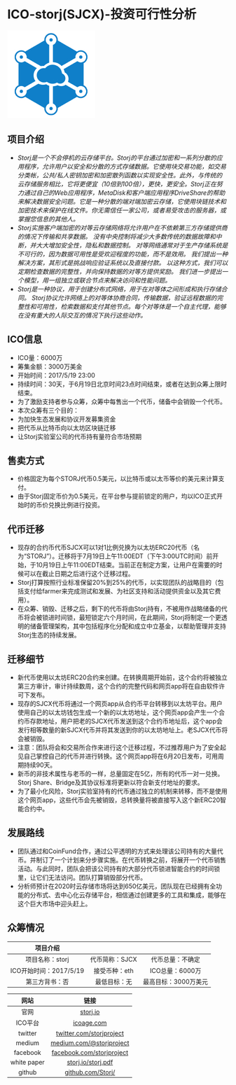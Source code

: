 ICO-storj(SJCX)-投资可行性分析
=====

![storj-logo](../logo/storj-logo.jpg)

项目介绍
----
* *Storj是一个不会停机的云存储平台。Storj的平台通过加密和一系列分散的应用程序，允许用户以安全和分散的方式存储数据。它使用块交易功能，如交易分类帐，公共/私人密钥加密和加密散列函数以实现安全性。此外，与传统的云存储服务相比，它将更便宜（10倍到100倍），更快，更安全。Storj正在努力通过自己的Web应用程序，MetaDisk和客户端应用程序DriveShare的帮助来解决数据安全问题。它是一种分散的端对端加密云存储，它使用块链技术和加密技术来保护在线文件。你无需信任一家公司，或者易受攻击的服务器，或掌握您信息的其他人。*
* *Storj实施客户端加密的对等云存储网络将允许用户在不依赖第三方存储提供商的情况下传输和共享数据。 没有中央控制将减少大多数传统的数据故障和中断，并大大增加安全性，隐私和数据控制。 对等网络通常对于生产存储系统是不可行的，因为数据可用性是受欢迎程度的功能，而不是效用。 我们提出一种解决方案，其形式是挑战响应验证系统以及直接付款。 以这种方式，我们可以定期检查数据的完整性，并向保持数据的对等方提供奖励。 我们进一步提出一个模型，用一组独立或联合节点来解决访问和性能问题。*
* *Storj是一种协议，用于创建分布式网络，用于在对等体之间形成和执行存储合同。 Storj协议允许网络上的对等体协商合同，传输数据，验证远程数据的完整性和可用性，检索数据和支付其他节点。每个对等体是一个自主代理，能够在没有重大的人际交互的情况下执行这些动作。*


ICO信息
-----

* ICO量：6000万
* 筹集金额：3000万美金
* 开始时间：2017/5/19 23:00
* 持续时间：30天，于6月19日北京时间23点时间结束，或者在达到众筹上限时结束。
* 为了激励支持者参与众筹，众筹中每售出一个代币，储备中会销毁一个代币。
* 本次众筹有三个目的：
 * 为加快生态发展和协议开发募集资金
 * 把代币从比特币向以太坊区块链迁移
 * 让Storj实验室公司的代币持有量符合市场预期

售卖方式
------
* 价格固定为每个STORJ代币0.5美元，以比特币或以太币等价的美元来计算支付。
* 由于Storj固定币价为0.5美元，在平台参与提前锁定的用户，均以ICO正式开始时的币价兑换比例进行投资。

代币迁移
-----
* 现存的合约币代币SJCX可以1对1比例兑换为以太坊ERC20代币（名为“STORJ”）。迁移将于7月19日上午11:00EDT（下午3:00UTC时间）前开始，于10月19日上午11:00EDT结束。当前正在制定方案，让用户在需要的时候可以在截止日期之后进行这个迁移过程。
* Storj打算按照行业标准保留20%到25%的代币，以实现团队的战略目的（包括支付给farmer来完成测试和发展、为社区支持和活动提供资金以及其它费用）。
* 在众筹、销毁、迁移之后，剩下的代币将由Storj持有，不被用作战略储备的代币将会被锁进时间锁，最短锁定六个月时间，在此期间，Storj将制定一个更透明的储备管理架构，其中包括程序化分配和成立中立基金，以帮助管理并支持Storj生态的持续发展。

迁移细节
------
* 新代币使用以太坊ERC20合约来创建。在转换周期开始前，这个合约将被独立第三方审计，审计持续数周，这个合约的完整代码和网页app将在自由软件许可下发布。
* 现存的SJCX代币将通过一个网页app从合约币平台转移到以太坊平台。用户使用自己的以太坊钱包生成一个新的以太坊地址，这个网页app会产生一个合约币存款地址，用户把老的SJCX代币发送到这个合约币地址后，这个app会发行相等数量的新SJCX代币并将其发送到你的以太坊地址上。老SJCX代币将会被销毁。
* 注意：团队将会和交易所合作来进行这个迁移过程，不过推荐用户为了安全起见自己掌控自己的代币并进行转换。这个网页app将在6月20日发布，可用周期持续90天。
* 新币的非技术属性与老币的一样，总量固定在5亿，所有的代币一对一兑换。Storj Share、Bridge及其协议标准将更新以符合新支付地址的要求。
* 为了最小化风险，Storj实验室持有的代币通过独立的机制来转移，而不是使用这个网页app，这些代币会先被销毁，总转换量将被直接写入这个新ERC20智能合约中。

发展路线
-----
* 团队通过和CoinFund合作，通过公平透明的方式来处理该公司持有的大量代币。并制订了一个计划来分步骤实施。在代币转换之前，将展开一个代币销售活动。与此同时，团队会把该公司持有的大部分代币锁进智能合约的时间锁里，让它们无法访问。团队打算销毁部分代币。
* 分析师预计在2020时云存储市场将达到650亿美元，团队现在已经拥有全功能的分布式、去中心化云存储平台，相信通过创建更多的工具和集成，能够在这个巨大市场中迎头赶上。

众筹情况
----
|项目介绍|||
|:----:|:------:|:----:|
|项目名称：storj|代币简称：SJCX|代币总量：不确定|
|ICO开始时间：2017/5/19|接受币种：eth|ICO总量：6000万|
|第三方背书：否|最低目标：无|最高目标：3000万美元|


|网站|链接|
|:----:|:------:|
|官网|[storj.io](storj.io/index.html)|
|ICO平台|[icoage.com](icoage.com)|
|twitter|[twitter.com/storjproject](twitter.com/storjproject)|
|medium|[medium.com/@storjproject](medium.com/@storjproject)|
|facebook|[facebook.com/storjproject](facebook.com/storjproject)|
|white paper|[storj.io/storj.pdf](storj.io/storj.pdf)|
|github|[github.com/Storj/](github.com/Storj/)|






